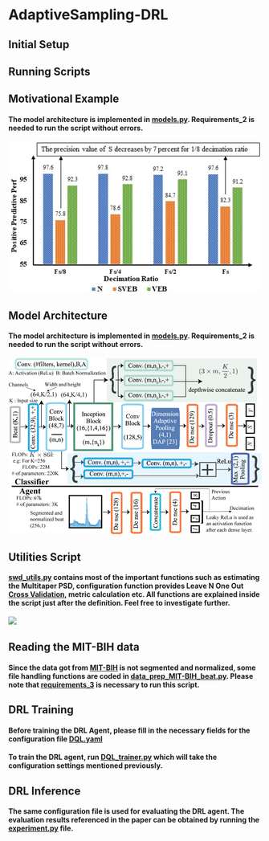 # AdaptiveSampling-DRL

## Initial Setup
## Running Scripts

## Motivational Example
#### The model architecture is implemented in [models.py](https://github.com/Berken-demirel/AdaptiveSampling-DRL/blob/main/dana_MIT_constant.py). Requirements_2 is needed to run the script without errors.
<img src="./Figures/mot_jbhi.jpg" width="600">

## Model Architecture
#### The model architecture is implemented in [models.py](https://github.com/Berken-demirel/AdaptiveSampling-DRL/blob/main/models.py). Requirements_2 is needed to run the script without errors.
<img src="./Figures/jbhi_arch.png" width="600">

## Utilities Script
#### [swd_utils.py](https://github.com/Berken-demirel/SWD_Detect/blob/master/Human/swd_utils.py) contains most of the important functions such as estimating the Multitaper PSD, configuration function provides Leave N One Out [Cross Validation](https://en.wikipedia.org/wiki/Cross-validation_(statistics)), metric calculation etc. All functions are explained inside the script just after the definition. Feel free to investigate further.
<img src="./Human/img/crossval.gif" width="300">

## Reading the MIT-BIH data
#### Since the data got from [MIT-BIH](https://physionet.org/content/mitdb/1.0.0/) is not segmented and normalized, some file handling functions are coded in [data_prep_MIT-BIH_beat.py](https://github.com/Berken-demirel/AdaptiveSampling-DRL/blob/main/data_prep_MIT-BIH_beat.py). Please note that [requirements_3](blabla) is necessary to run this script.

## DRL Training
#### Before training the DRL Agent, please fill in the necessary fields for the configuration file [DQL.yaml](https://github.com/Berken-demirel/AdaptiveSampling-DRL/blob/main/DRL/configs/DQL.yaml)
#### To train the DRL agent, run [DQL_trainer.py](https://github.com/Berken-demirel/AdaptiveSampling-DRL/DRL/src/DQL_trainer.py) which will take the configuration settings mentioned previously.

## DRL Inference
#### The same configuration file is used for evaluating the DRL agent. The evaluation results referenced in the paper can be obtained by running the [experiment.py](https://github.com/Berken-demirel/AdaptiveSampling-DRL/blob/main/DRL/src/experiment.py) file.
